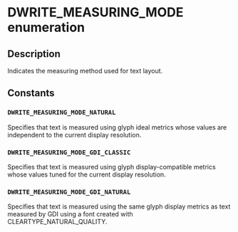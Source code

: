 # DWRITE_MEASURING_MODE enumeration

## Description

Indicates the measuring method used for text layout.

## Constants

### `DWRITE_MEASURING_MODE_NATURAL`

Specifies that text is measured using glyph ideal metrics whose values are independent to the current display resolution.

### `DWRITE_MEASURING_MODE_GDI_CLASSIC`

Specifies that text is measured using glyph display-compatible metrics whose values tuned for the current display resolution.

### `DWRITE_MEASURING_MODE_GDI_NATURAL`

Specifies that text is measured using the same glyph display metrics as text measured by GDI using a font created with CLEARTYPE_NATURAL_QUALITY.